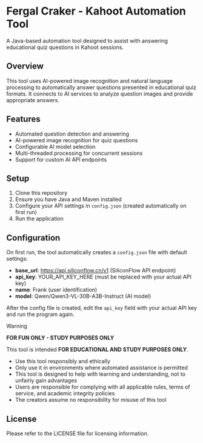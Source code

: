 # Fergal Craker - Kahoot Automation Tool

A Java-based automation tool designed to assist with answering educational quiz questions in Kahoot sessions.

## Overview

This tool uses AI-powered image recognition and natural language processing to automatically answer questions presented in educational quiz formats. It connects to AI services to analyze question images and provide appropriate answers.

## Features

- Automated question detection and answering
- AI-powered image recognition for quiz questions
- Configurable AI model selection
- Multi-threaded processing for concurrent sessions
- Support for custom AI API endpoints

## Setup

1. Clone this repository
2. Ensure you have Java and Maven installed
3. Configure your API settings in `config.json` (created automatically on first run)
4. Run the application

## Configuration

On first run, the tool automatically creates a `config.json` file with default settings:
- **base_url**: https://api.siliconflow.cn/v1 (SiliconFlow API endpoint)
- **api_key**: YOUR_API_KEY_HERE (must be replaced with your actual API key)
- **name**: Frank (user identification)
- **model**: Qwen/Qwen3-VL-30B-A3B-Instruct (AI model)

After the config file is created, edit the `api_key` field with your actual API key and run the program again.

> [!WARNING]
> **FOR FUN ONLY - STUDY PURPOSES ONLY**
>
> This tool is intended **FOR EDUCATIONAL AND STUDY PURPOSES ONLY**.
> - Use this tool responsibly and ethically
> - Only use it in environments where automated assistance is permitted
> - This tool is designed to help with learning and understanding, not to unfairly gain advantages
> - Users are responsible for complying with all applicable rules, terms of service, and academic integrity policies
> - The creators assume no responsibility for misuse of this tool

## License

Please refer to the LICENSE file for licensing information.